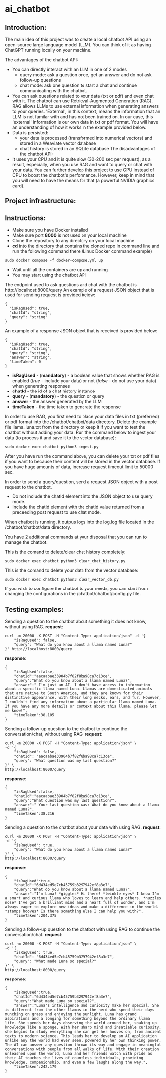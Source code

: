 # ai_chatbot
## Introduction:
The main idea of this project was to create a local chatbot API using an open-source large language model (LLM). You can think of it as having ChatGPT running locally on your machine. 

The advantages of the chatbot API:
 - You can directly interact with an LLM in one of 2 modes
 	- query mode: ask a question once, get an answer and do not ask follow-up questions
 	- chat mode: ask one question to start a chat and continue communicating with the chatbot.
 - You can ask questions related to your data (txt or pdf) and even chat with it. The chatbot can use Retrieval-Augmented Generation (RAG). RAG allows LLMs to use external information when generating answers to your queries. 'External', in this context, means the information that an LLM is not familar with and has not been trained on. In our case, this 'external' information is our own data in txt or pdf format. You will have an understanding of how it works in the example provided below.
 - Data is persisted:
 	- your data is processed (transformed into numerical vectors) and stored in a Weaviate vector database
 	- chat history is stored in an SQLite database
The disadvantages of the chatbot API:
 - It uses your CPU and it is quite slow (30-200 sec per request), as a result, especially, when you use RAG and want to query or chat with your data. You can further develop this project to use GPU instead of CPU to boost the chatbot's performance. However, keep in mind that you will need to have the means for that (a powerful NVIDIA graphics card).
## Project infrastructure:

## Instructions:
- Make sure you have Docker installed
- Make sure port **8000** is not used on your local machine
- Clone the repository to any directory on your local machine
- **cd** into the directory that contains the cloned repo in command line and run the following command there (Linux Docker command example)
```
sudo docker compose -f docker-compose.yml up
```
- Wait until all the containers are up and running
- You may start using the chatbot API

The endpoint used to ask questions and chat with the chatbot is http://localhost:8000/query
An example of a request JSON object that is used for sending request is provided below:
```
{
  "isRagUsed": true,
  "chatId": "string",
  "query": "string"
}
```
An example of a response JSON object that is received is provided below:
```
{
  "isRagUsed": true,
  "chatId": "string",
  "query": "string",
  "answer": "string",
  "timeTaken": 0
}
```
- **isRagUsed** - (**mandatory**) - a boolean value that shows whether RAG is enabled (*true* - include your data) or not (*false* - do not use your data) when generating responses
- **chatId** - the id of a chat history instance
- **query** - (**mandatory**) - the question or query
- **answer** - the answer generated by the LLM
- **timeTaken** - the time taken to generate the response

In order to use RAG, you first need to place your data files in txt (preferred) or pdf format into the /chatbot/chatbot/data directory. Delete the example file llama_luna.txt from the directory or keep it if you want to test the chatbot without adding your data. Run the command below to ingest your data (to process it and save it to the vector database):
```
sudo docker exec chatbot python3 ingest.py
```
After you have run the command above, you can delete your txt or pdf files if you want to because their content will be stored in the vector database. If you have huge amounts of data, increase request timeout limit to 50000 sec.

In order to send a query/question, send a request JSON object with a post request to the chatbot. 
 - Do not include the chatId element into the JSON object to use query mode.
 - Include the chatId element with the chatId value returned from a preceeding post request to use chat mode.
 
When chatbot is running, it outpus logs into the log.log file located in the /chatbot/chatbot/data directory.

You have 2 additional commands at your disposal that you can run to manage the chatbot.

This is the comand to delete/clear chat history completely:
```
sudo docker exec chatbot python3 clear_chat_history.py
```
This is the comand to delete your data from the vector database:
```
sudo docker exec chatbot python3 clear_vector_db.py
```
If you wish to configure the chatbot to your needs, you can start from changing the configurations in the /chatbot/chatbot/config.py file.
## Testing examples:
Sending a question to the chatbot about something it does not know, without using RAG.
**request**:
```
curl -m 20000 -X POST -H "Content-Type: application/json" -d '{
	"isRagUsed": false,
	"query": "What do you know about a llama named Luna?"
}' http://localhost:8000/query
```
**response**:
```
{
	"isRagUsed":false,
	"chatId":"aacaabae33904b7f82f8ba98ca7c13ce",
	"query":"What do you know about a llama named Luna?",
	"answer":" I'm just an AI, I don't have access to information about a specific llama named Luna. Llamas are domesticated animals that are native to South America, and they are known for their distinctive appearance, with their long necks, ears, and fur. However, I couldn't find any information about a particular llama named Luna. If you have any more details or context about this llama, please let me know!",
	"timeTaken":38.105
}
```
Sending a follow-up question to the chatbot to continue the conversation/chat, without using RAG.
**request**:
```
curl -m 20000 -X POST -H "Content-Type: application/json" \
-d '{
	"isRagUsed": false,
	"chatId": "aacaabae33904b7f82f8ba98ca7c13ce",
	"query": "What question was my last question?"
}' \
http://localhost:8000/query
```
**response**:
```
{
	"isRagUsed":false,
	"chatId":"aacaabae33904b7f82f8ba98ca7c13ce",
	"query":"What question was my last question?",
	"answer":" Your last question was: What do you know about a llama named Luna?",
	"timeTaken":38.216
}
```
Sending a question to the chatbot about your data with using RAG.
**request**:
```
curl -m 20000 -X POST -H "Content-Type: application/json" \
-d '{
	"isRagUsed": true,
	"query": "What do you know about a llama named Luna?"
}' \
http://localhost:8000/query
```
**response**:
```
{
	"isRagUsed":true,
	"chatId":"6d434ed5e7cb45759b3297942ef8a3e7",
	"query":"What do you know about a llama named Luna?",
	"answer":"I'm Luna! *giggles* Hi there! *twinkle eyes* I know I'm a smart and curious llama who loves to learn and help others. *nuzzles nose* I've got a brilliant mind and a heart full of wonder, and I'm always eager to explore new ideas and make a difference in the world. *stamps hooves* Is there something else I can help you with?",
	"timeTaken":204.375
}
```
Sending a follow-up question to the chatbot with using RAG to continue the conversation/chat.
**request**:
```
curl -m 20000 -X POST -H "Content-Type: application/json" \
-d '{
	"isRagUsed": true,
	"chatId": "6d434ed5e7cb45759b3297942ef8a3e7",
	"query": "What made Luna so special?"
}' \
http://localhost:8000/query
```
**response**:
```
{
	"isRagUsed":true,
	"chatId":"6d434ed5e7cb45759b3297942ef8a3e7",
	"query":"What made Luna so special?",
	"answer":"Luna's intelligence and curiosity make her special. She is different from the other llamas in the herd who spend their days munching on grass and enjoying the sunlight. Luna has grand aspirations and a longing for something beyond the ordinary llama life. She spends her days observing the world around her, soaking up knowledge like a sponge. With her sharp mind and insatiable curiosity, she begins to study everything she can get her hooves on, from ancient texts to modern science. This leads her to develop an AI application unlike any the world had ever seen, powered by her own thinking power. The AI can answer any question thrown its way and engage in meaningful conversations with people from all walks of life. With their creation unleashed upon the world, Luna and her friends watch with pride as their AI touches the lives of countless individuals, providing knowledge, companionship, and even a few laughs along the way.",
	"timeTaken":242.179
}
```
